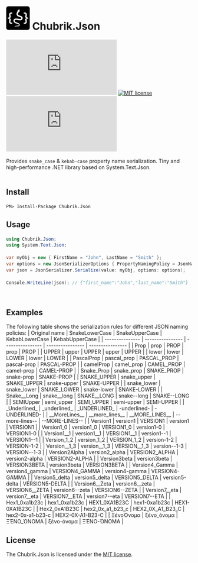 ﻿# [![Chubrik.Json project](https://raw.githubusercontent.com/chubrik/Json/main/icon.png)](#) Chubrik.Json
[![NuGet package](https://img.shields.io/nuget/v/Chubrik.Json)](https://www.nuget.org/packages/Chubrik.Json/)
[![MIT license](https://img.shields.io/github/license/chubrik/Json)](https://github.com/chubrik/Json/blob/main/LICENSE)
[![NuGet downloads](https://img.shields.io/nuget/dt/Chubrik.Json)](https://www.nuget.org/packages/Chubrik.Json/)

Provides `snake_case` &amp; `kebab-case` property name serialization.
Tiny and high-performance .NET library based on System.Text.Json.
<br><br>

## Install
```
PM> Install-Package Chubrik.Json
```

## Usage
```csharp
using Chubrik.Json;
using System.Text.Json;

var myObj = new { FirstName = "John", LastName = "Smith" };
var options = new JsonSerializerOptions { PropertyNamingPolicy = JsonNamingPolicies.SnakeLowerCase };
var json = JsonSerializer.Serialize(value: myObj, options: options);

Console.WriteLine(json); // {"first_name":"John","last_name":"Smith"}
```
<br>

## Examples
The following table shows the serialization rules for different JSON naming policies:
| Original name   | SnakeLowerCase   | SnakeUpperCase   | KebabLowerCase   | KebabUpperCase   |
| --------------- | ---------------- | ---------------- | ---------------- | ---------------- |
| Prop            | prop             | PROP             | prop             | PROP             |
| UPPER           | upper            | UPPER            | upper            | UPPER            |
| lower           | lower            | LOWER            | lower            | LOWER            |
| PascalProp      | pascal_prop      | PASCAL_PROP      | pascal-prop      | PASCAL-PROP      |
| camelProp       | camel_prop       | CAMEL_PROP       | camel-prop       | CAMEL-PROP       |
| Snake_Prop      | snake_prop       | SNAKE_PROP       | snake-prop       | SNAKE-PROP       |
| SNAKE_UPPER     | snake_upper      | SNAKE_UPPER      | snake-upper      | SNAKE-UPPER      |
| snake_lower     | snake_lower      | SNAKE_LOWER      | snake-lower      | SNAKE-LOWER      |
| Snake__Long     | snake__long      | SNAKE__LONG      | snake--long      | SNAKE--LONG      |
| SEMIUpper       | semi_upper       | SEMI_UPPER       | semi-upper       | SEMI-UPPER       |
| \_Underlined_   | \_underlined_    | \_UNDERLINED_    | -underlined-     | -UNDERLINED-     |
| \_\_MoreLines__ | \_\_more_lines__ | \_\_MORE_LINES__ | --more-lines--   | --MORE-LINES--   |
| Version1        | version1         | VERSION1         | version1         | VERSION1         |
| Version1_0      | version1_0       | VERSION1_0       | version1-0       | VERSION1-0       |
| Version1__1     | version1__1      | VERSION1__1      | version1--1      | VERSION1--1      |
| Version_1_2     | version_1_2      | VERSION_1_2      | version-1-2      | VERSION-1-2      |
| Version__1_3    | version__1_3     | VERSION__1_3     | version--1-3     | VERSION--1-3     |
| Version2Alpha   | version2_alpha   | VERSION2_ALPHA   | version2-alpha   | VERSION2-ALPHA   |
| Version3beta    | version3beta     | VERSION3BETA     | version3beta     | VERSION3BETA     |
| Version4_Gamma  | version4_gamma   | VERSION4_GAMMA   | version4-gamma   | VERSION4-GAMMA   |
| Version5_delta  | version5_delta   | VERSION5_DELTA   | version5-delta   | VERSION5-DELTA   |
| Version6__Zeta  | version6__zeta   | VERSION6__ZETA   | version6--zeta   | VERSION6--ZETA   |
| Version7__eta   | version7__eta    | VERSION7__ETA    | version7--eta    | VERSION7--ETA    |
| Hex1_0xa1b23c   | hex1_0xa1b23c    | HEX1_0XA1B23C    | hex1-0xa1b23c    | HEX1-0XA1B23C    |
| Hex2_0xA1B23C   | hex2_0x_a1_b23_c | HEX2_0X_A1_B23_C | hex2-0x-a1-b23-c | HEX2-0X-A1-B23-C |
| ΞένοΌνομα       | ξένο_όνομα       | ΞΈΝΟ_ΌΝΟΜΑ       | ξένο-όνομα       | ΞΈΝΟ-ΌΝΟΜΑ       |
<br>

## <a name="license"></a>License
The Chubrik.Json is licensed under the [MIT license](https://github.com/chubrik/Json/blob/main/LICENSE).
<br><br>
